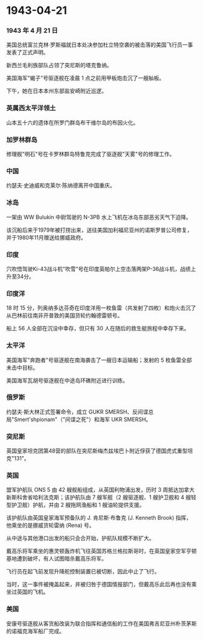 # 1943-04-21

### 1943 年 4 月 21 日

美国总统富兰克林·罗斯福就日本处决参加杜立特空袭的被击落的美国飞行员一事发表了正式声明。

新西兰毛利族部队占领了突尼斯的塔克鲁纳。

美国海军"蝎子"号驱逐舰在凌晨 1 点之前用甲板炮击沉了一艘舢板。

下午，她在日本本州东部盐安崎附近巡逻。

### 英属西太平洋领土

山本五十六的遗体在所罗门群岛布干维尔岛的布因火化。

### 加罗林群岛

修理舰"明石"号在卡罗林群岛特鲁克完成了驱逐舰"天雾"号的修理工作。

### 中国

约瑟夫·史迪威和克莱尔·陈纳德离开中国重庆。

### 冰岛

一架由 WW Bulukin 中尉驾驶的 N-3PB 水上飞机在冰岛东部恶劣天气下迫降。

该沉船后来于1979年被打捞出来，送往美国加利福尼亚州的诺斯罗普公司修复，并于1980年11月赠送给挪威政府。

### 印度

穴吹悟驾驶Ki-43战斗机"吹雪"号在印度英帕尔上空击落两架P-36战斗机，战绩上升至34分。

### 印度洋

18 时 15
分，列奥纳多达芬奇在印度洋用一枚鱼雷（共发射了四枚）和炮火击沉了从巴林前往南非开普敦的美国货轮约翰德雷顿号。

船上 56 人全部在沉没中幸存，但只有 30 人在随后的救生艇旅程中幸存下来。

### 太平洋

美国海军"奔跑者"号驱逐舰在南海袭击了一艘日本运输船；发射的 5
枚鱼雷全部未击中目标。

美国海军瓦胡号驱逐舰在中途岛环礁附近进行训练。

### 俄罗斯

约瑟夫·斯大林正式签署命令，成立 GUKR
SMERSH、反间谍总局"Smert\'shpionam"（"间谍之死"）和海军 UKR SMERSH。

### 突尼斯

英国皇家坦克团第48营的部队在突尼斯梅杰兹埃巴卜附近俘获了德国虎式重型坦克"131"。

### 英国

盟军护航队 ONS 5 由 42 艘舰船组成，从英国利物浦出发，历时 3
周抵达加拿大新斯科舍省哈利法克斯；该护航队由 7 艘军舰（2 艘驱逐舰、1
艘护卫舰和 4 艘轻型护卫舰）护航，并由 2 艘拖网渔船和 1 艘油轮提供支援。

该护航队由英国皇家海军预备队的 J. 肯尼斯·布鲁克 (J. Kenneth Brook)
指挥，他乘坐的是挪威货轮雷纳 (Rena) 号。

从中途与其他港口出发的船只会合开始，护航队规模不断扩大。

戴高乐将军乘坐的惠灵顿轰炸机飞往英国苏格兰格拉斯哥时，在英国皇家空军亨顿基地遭到破坏，有人试图暗杀戴高乐将军。

飞行员在起飞前发现升降舵控制装置已被切断，因此中止了飞行。

当时，这一事件被掩盖起来，并被归咎于德国情报部门，但戴高乐此后再也没有乘坐过英国的飞机。

### 美国

安康号驱逐舰从客货船改装为联合指挥和通信船的工作在美国弗吉尼亚州朴茨茅斯的诺福克海军船厂完成。